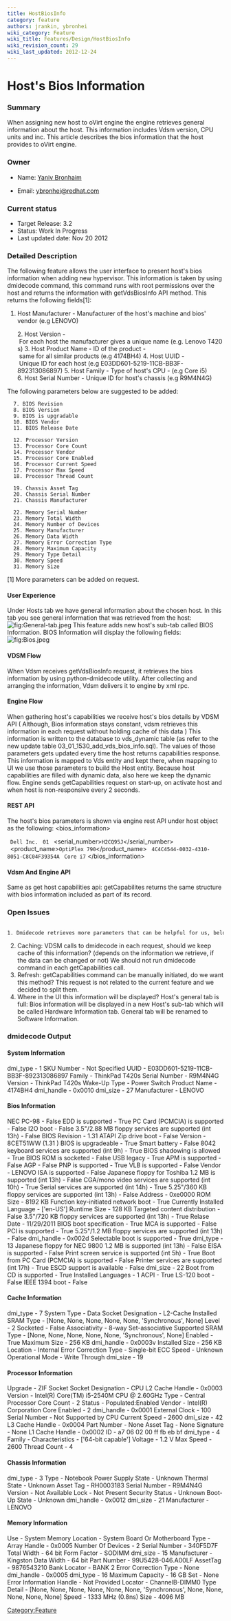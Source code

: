 ```yaml
---
title: HostBiosInfo
category: feature
authors: jrankin, ybronhei
wiki_category: Feature
wiki_title: Features/Design/HostBiosInfo
wiki_revision_count: 29
wiki_last_updated: 2012-12-24
---
```


# Host's Bios Information

### Summary

When assigning new host to oVirt engine the engine retrieves general information about the host. This information includes Vdsm version, CPU units and inc. This article describes the bios information that the host provides to oVirt engine.

### Owner

*   Name: [ Yaniv Bronhaim](User:ybronhei)

<!-- -->

*   Email: ybronhei@redhat.com

### Current status

*   Target Release: 3.2
*   Status: Work In Progress
*   Last updated date: Nov 20 2012

### Detailed Description

The following feature allows the user interface to present host's bios information when adding new hypervisor.
This information is taken by using dmidecode command, this command runs with root permissions over the host and returns the information with getVdsBiosInfo API method. This returns the following fields[1]:
 1. Host Manufacturer - Manufacturer of the host's machine and bios' vendor (e.g LENOVO)

      2. Host Version - For each host the manufacturer gives a unique name (e.g. Lenovo T420s)
      3. Host Product Name - ID of the product - same for all similar products (e.g 4174BH4)
      4. Host UUID - Unique ID for each host (e.g E03DD601-5219-11CB-BB3F-892313086897)
      5. Host Family - Type of host's CPU - (e.g Core i5)
      6. Host Serial Number - Unique ID for host's chassis (e.g R9M4N4G)

The following parameters below are suggested to be added:

      7. BIOS Revision
      8. BIOS Version
      9. BIOS is upgradable
      10. BIOS Vendor
      11. BIOS Release Date

      12. Processor Version
      13. Processor Core Count
      14. Processor Vendor
      15. Processor Core Enabled
      16. Processor Current Speed
      17. Processor Max Speed
      18. Processor Thread Count

      19. Chassis Asset Tag
      20. Chassis Serial Number
      21. Chassis Manufacturer

      22. Memory Serial Number
      23. Memory Total Width
      24. Memory Number of Devices
      25. Memory Manufacturer
      26. Memory Data Width
      27. Memory Error Correction Type
      28. Memory Maximum Capacity
      29. Memory Type Detail
      30. Memory Speed
      31. Memory Size

[1] More parameters can be added on request.

#### User Experience

Under Hosts tab we have general information about the chosen host. In this tab you see general information that was retrieved from the host:
![](General-tab.jpeg "fig:General-tab.jpeg")
This feature adds new host's sub-tab called BIOS Information. BIOS Information will display the following fields:
![](Bios.jpeg "fig:Bios.jpeg")

#### VDSM Flow

When Vdsm receives getVdsBiosInfo request, it retrieves the bios information by using python-dmidecode utility. After collecting and arranging the information, Vdsm delivers it to engine by xml rpc.

#### Engine Flow

When gathering host's capabilities we receive host's bios details by VDSM API ( Although, Bios information stays constant, vdsm retrieves this information in each request without holding cache of this data ) This information is written to the database to vds_dynamic table (as refer to the new update table 03_01_1530_add_vds_bios_info.sql).
The values of those parameters gets updated every time the host returns capabilities response.
This information is mapped to Vds entity and kept there, when mapping to UI we use those parameters to build the Host entity. Because host capabilities are filled with dynamic data, also here we keep the dynamic flow.
Engine sends getCapabilities request on start-up, on activate host and when host is non-responsive every 2 seconds.

#### REST API

The host's bios parameters is shown via engine rest API under host object as the following:
 <bios_information>

` `<manufacturer>`Dell Inc.`</manufacturer>
` `<version>`01`</version>
` `<serial_number>`H2CQ95J`</serial_number>
` `<product_name>`OptiPlex 790`</product_name>
` `<uuid>`4C4C4544-0032-4310-8051-C8C04F39354A`</uuid>
` `<family>`Core i7`</family>
</bios_information>

#### Vdsm And Engine API

Same as get host capabilities api: getCapabilites returns the same structure with bios information included as part of its record.

### Open Issues

      1. Dmidecode retrieves more parameters that can be helpful for us, below is all the parameters list. 

 2. Caching: VDSM calls to dmidecode in each request, should we keep cache of this information? (depends on the information we retrieve, if the data can be changed or not)
 We should not run dmidecode command in each getCapabilities call.
 3. Refresh: getCapabilities command can be manually initiated, do we want this method?
 This request is not related to the current feature and we decided to split them.
 4. Where in the UI this information will be displayed? Host's general tab is full:
 Bios information will be displayed in a new Host's sub-tab which will be called Hardware Information tab. General tab will be renamed to Software Information.

### dmidecode Output

#### System Information

dmi_type - 1
SKU Number - Not Specified
UUID - E03DD601-5219-11CB-BB3F-892313086897
Family - ThinkPad T420s
Serial Number - R9M4N4G
Version - ThinkPad T420s
Wake-Up Type - Power Switch
Product Name - 4174BH4
dmi_handle - 0x0010
dmi_size - 27
Manufacturer - LENOVO

#### Bios Information

NEC PC-98 - False
EDD is supported - True
PC Card (PCMCIA) is supported - False
I2O boot - False
3.5"/2.88 MB floppy services are supported (int 13h) - False
BIOS Revision - 1.31
ATAPI Zip drive boot - False
Version - 8CET51WW (1.31 )
BIOS is upgradeable - True
Smart battery - False
8042 keyboard services are supported (int 9h) - True
BIOS shadowing is allowed - True
BIOS ROM is socketed - False
USB legacy - True
APM is supported - False
AGP - False
PNP is supported - True
VLB is supported - False
Vendor - LENOVO
ISA is supported - False
Japanese floppy for Toshiba 1.2 MB is supported (int 13h) - False
CGA/mono video services are supported (int 10h) - True
Serial services are supported (int 14h) - True
5.25"/360 KB floppy services are supported (int 13h) - False
Address - 0xe0000
ROM Size - 8192 KB
Function key-initiated network boot - True
Currently Installed Language - ['en-US']
Runtime Size - 128 KB
Targeted content distribution - False
3.5"/720 KB floppy services are supported (int 13h) - True
Relase Date - 11/29/2011
BIOS boot specification - True
MCA is supported - False
PCI is supported - True
5.25"/1.2 MB floppy services are supported (int 13h) - False
dmi_handle - 0x002d
Selectable boot is supported - True
dmi_type - 13
Japanese floppy for NEC 9800 1.2 MB is supported (int 13h) - False
EISA is supported - False
Print screen service is supported (int 5h) - True
Boot from PC Card (PCMCIA) is supported - False
Printer services are supported (int 17h) - True
ESCD support is available - False
dmi_size - 22
Boot from CD is supported - True
Installed Languages - 1
ACPI - True
LS-120 boot - False
IEEE 1394 boot - False

#### Cache Information

dmi_type - 7
System Type - Data
Socket Designation - L2-Cache
Installed SRAM Type - [None, None, None, None, None, 'Synchronous', None]
Level - 2
Socketed - False
Associativity - 8-way Set-associative
Supported SRAM Type - [None, None, None, None, None, 'Synchronous', None]
Enabled - True
Maximum Size - 256 KB
dmi_handle - 0x0003v Installed Size - 256 KB
Location - Internal
Error Correction Type - Single-bit ECC
Speed - Unknown
Operational Mode - Write Through
dmi_size - 19

#### Processor Information

Upgrade - ZIF Socket
Socket Designation - CPU
L2 Cache Handle - 0x0003
Version - Intel(R) Core(TM) i5-2540M CPU @ 2.60GHz
Type - Central Processor
Core Count - 2
Status - Populated:Enabled
Vendor - Intel(R) Corporation
Core Enabled - 2
dmi_handle - 0x0001
External Clock - 100
Serial Number - Not Supported by CPU
Current Speed - 2600
dmi_size - 42
L3 Cache Handle - 0x0004
Part Number - None
Asset Tag - None
Signature - None
L1 Cache Handle - 0x0002
ID - a7 06 02 00 ff fb eb bf
dmi_type - 4
Family -
Characteristics - ['64-bit capable']
Voltage - 1.2 V
Max Speed - 2600
Thread Count - 4

#### Chassis Information

dmi_type - 3
Type - Notebook
Power Supply State - Unknown
Thermal State - Unknown
Asset Tag - RH0003183
Serial Number - R9M4N4G
Version - Not Available
Lock - Not Present
Security Status - Unknown
Boot-Up State - Unknown
dmi_handle - 0x0012
dmi_size - 21
Manufacturer - LENOVO

#### Memory Information

Use - System Memory
Location - System Board Or Motherboard
Type -
Array Handle - 0x0005
Number Of Devices - 2
Serial Number - 340F5D7F
Total Width - 64 bit
Form Factor - SODIMM
dmi_size - 15
Manufacturer - Kingston
Data Width - 64 bit
Part Number - 99U5428-046.A00LF
AssetTag - 9876543210
Bank Locator - BANK 2
Error Correction Type - None
dmi_handle - 0x0005
dmi_type - 16
Maximum Capacity - 16 GB
Set - None
Error Information Handle - Not Provided
Locator - ChannelB-DIMM0
Type Detail - [None, None, None, None, None, None, 'Synchronous', None, None, None, None, None]
Speed - 1333 MHz (0.8ns)
Size - 4096 MB

<Category:Feature>
